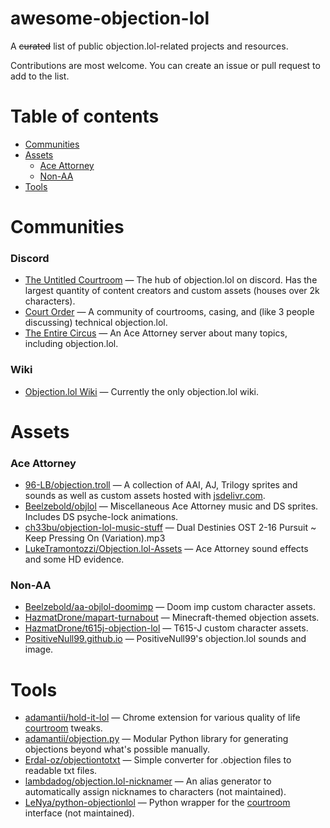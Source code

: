 # awesome-objection-lol
A ~~curated~~ list of public objection.lol-related projects and resources.

Contributions are most welcome. You can create an issue or pull request to add to the list.

# Table of contents
- [Communities](#communities)
- [Assets](#assets)
    - [Ace Attorney](#ace-attorney)
    - [Non-AA](#non-aa)
- [Tools](#tools)


# Communities
### Discord
- [The Untitled Courtroom](https://discord.com/invite/aX9Y5g9uwY) — The hub of objection.lol on discord. Has the largest quantity of content creators and custom assets (houses over 2k characters).
- [Court Order](https://discord.gg/5dMRR37FWt) — A community of courtrooms, casing, and (like 3 people discussing) technical objection.lol.
- [The Entire Circus](https://discord.com/invite/tQGqubBanw) — An Ace Attorney server about many topics, including objection.lol.

### Wiki
- [Objection.lol Wiki](https://objectionlol.fandom.com/wiki/Objection_dot_lol_Wiki) — Currently the only objection.lol wiki.


# Assets
### Ace Attorney
- [96-LB/objection.troll](https://github.com/96-LB/objection.troll) — A collection of AAI, AJ, Trilogy sprites and sounds as well as custom assets hosted with [jsdelivr.com](https://jsdelivr.com).
- [Beelzebold/objlol](https://github.com/Beelzebold/Objlol) — Miscellaneous Ace Attorney music and DS sprites. Includes DS psyche-lock animations.
- [ch33bu/objection-lol-music-stuff](https://github.com/ch33bu/objection-lol-music-stuff) — Dual Destinies OST 2-16 Pursuit ~ Keep Pressing On (Variation).mp3
- [LukeTramontozzi/Objection.lol-Assets](https://github.com/LukeTramontozzi/Objection.lol-Assets) — Ace Attorney sound effects and some HD evidence.

### Non-AA 
- [Beelzebold/aa-objlol-doomimp](https://github.com/Beelzebold/aa-objlol-doomimp) — Doom imp custom character assets.
- [HazmatDrone/mapart-turnabout](https://github.com/HazmatDrone/mapart-turnabout) — Minecraft-themed objection assets.
- [HazmatDrone/t615j-objection-lol](https://github.com/HazmatDrone/t615j-objection-lol) — T615-J custom character assets.
- [PositiveNull99.github.io](https://github.com/PositiveNull99/PositiveNull99.github.io) — PositiveNull99's objection.lol sounds and image.


# Tools
- [adamantii/hold-it-lol](https://github.com/adamantii/hold-it-lol) — Chrome extension for various quality of life [courtroom](https://objection.lol/courtroom) tweaks.
- [adamantii/objection.py](https://github.com/adamantii/objection.py) — Modular Python library for generating objections beyond what's possible manually.
- [Erdal-oz/objectiontotxt](https://github.com/Erdal-oz/objectiontotxt) — Simple converter for .objection files to readable txt files.
- [lambdadog/objection.lol-nicknamer](https://github.com/lambdadog/objection.lol-nicknamer) — An alias generator to automatically assign nicknames to characters (not maintained).
- [LeNya/python-objectionlol](https://gitlab.com/LeNya/python-objectionlol) — Python wrapper for the [courtroom](https://objection.lol/courtroom) interface (not maintained).

